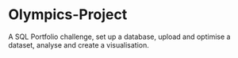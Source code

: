 # Olympics-Project

A SQL Portfolio challenge, set up a database, upload and optimise a dataset, analyse and create a visualisation.
